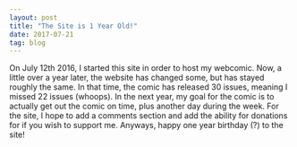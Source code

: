 ```yaml
---
layout: post
title: "The Site is 1 Year Old!"
date: 2017-07-21
tag: blog
---
```

On July 12th 2016, I started this site in order to host my webcomic. Now, a little over a year later, the website has changed some, but has stayed roughly the same. In that time, the comic has released 30 issues, meaning I missed 22 issues (whoops).<!--excerpt cutoff--> In the next year, my goal for the comic is to actually get out the comic on time, plus another day during the week. For the site, I hope to add a comments section and add the ability for donations for if you wish to support me. Anyways, happy one year birthday (?) to the site!
